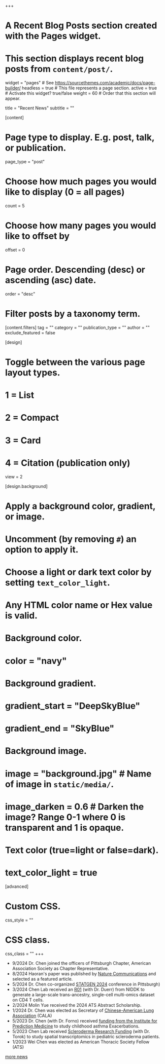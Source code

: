 +++
# A Recent Blog Posts section created with the Pages widget.
# This section displays recent blog posts from `content/post/`.

widget = "pages"  # See https://sourcethemes.com/academic/docs/page-builder/
headless = true  # This file represents a page section.
active = true  # Activate this widget? true/false
weight = 60  # Order that this section will appear.

title = "Recent News"
subtitle = ""

[content]
  # Page type to display. E.g. post, talk, or publication.
  page_type = "post"
  
  # Choose how much pages you would like to display (0 = all pages)
  count = 5
  
  # Choose how many pages you would like to offset by
  offset = 0

  # Page order. Descending (desc) or ascending (asc) date.
  order = "desc"

  # Filter posts by a taxonomy term.
  [content.filters]
    tag = ""
    category = ""
    publication_type = ""
    author = ""
    exclude_featured = false
  
[design]
  # Toggle between the various page layout types.
  #   1 = List
  #   2 = Compact
  #   3 = Card
  #   4 = Citation (publication only)
  view = 2
  
[design.background]
  # Apply a background color, gradient, or image.
  #   Uncomment (by removing `#`) an option to apply it.
  #   Choose a light or dark text color by setting `text_color_light`.
  #   Any HTML color name or Hex value is valid.
  
  # Background color.
  # color = "navy"
  
  # Background gradient.
  # gradient_start = "DeepSkyBlue"
  # gradient_end = "SkyBlue"
  
  # Background image.
  # image = "background.jpg"  # Name of image in `static/media/`.
  # image_darken = 0.6  # Darken the image? Range 0-1 where 0 is transparent and 1 is opaque.

  # Text color (true=light or false=dark).
  # text_color_light = true  
  
[advanced]
 # Custom CSS. 
 css_style = ""
 
 # CSS class.
 css_class = ""
+++ 
- 9/2024 Dr. Chen joined the officers of Pittsburgh Chapter, American Association Society as Chapter Representative. 
- 8/2024 Haoran's paper was published by [Nature Communications](https://www.nature.com/articles/s41467-024-49448-x) and selected as a featured article.
- 5/2024 Dr. Chen co-organized [STATGEN 2024](https://www.publichealth.pitt.edu/statgen-2024-conference-statistics-genomics-and-genetics) conference in Pittsburgh)
- 3/2024 Chen Lab received an [R01](https://reporter.nih.gov/search/xzRDncNh6Ei48FgOMdC6iQ/project-details/10805885) (with Dr. Duerr) from NIDDK to generate a large-scale trans-ancestry, single-cell multi-omics dataset on CD4 T cells. 
- 2/2024 Molin Yue received the 2024 ATS Abstract Scholarship. 
- 1/2024 Dr. Chen was elected as Secretary of [Chinese-American Lung Association](https://mycala.org/) (CALA) 
- 5/2023 Dr. Chen (with Dr. Forno) received [funding from the Institute for Prediction Medicine](https://ipm.pitt.edu/institute-for-precision-medicine-premip-program-selects-new-asthma-and-pharmacogenomics-projects-for-1mm-funding/) to study childhood asthma Exacerbations.
- 5/2023 Chen Lab received [Scleroderma Research Funding](https://srfcure.org/disease-propogation-in-juvenile-scleroderma/) (with Dr. Torok) to study spatial transcriptomics in pediatric scleroderma patients.  
- 1/2023 Wei Chen was elected as American Thoracic Society Fellow (ATS)


[more news](https://chenlab.pitt.edu/news.html)

<!--- [more news]({{< ref "/news/_index.md" >}}) -->

